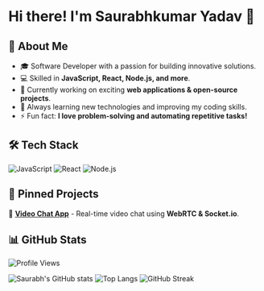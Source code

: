 # Hi there! I'm Saurabhkumar Yadav 👋

## 🚀 About Me
- 🎓 Software Developer with a passion for building innovative solutions.
- 💻 Skilled in **JavaScript, React, Node.js, and more**.
- 🔭 Currently working on exciting **web applications & open-source projects**.
- 🌱 Always learning new technologies and improving my coding skills.
- ⚡ Fun fact: **I love problem-solving and automating repetitive tasks!**

## 🛠️ Tech Stack
![JavaScript](https://img.shields.io/badge/JavaScript-F7DF1E?style=for-the-badge&logo=javascript&logoColor=black)
![React](https://img.shields.io/badge/React-61DAFB?style=for-the-badge&logo=react&logoColor=black)
![Node.js](https://img.shields.io/badge/Node.js-43853D?style=for-the-badge&logo=node.js&logoColor=white)

## 📌 Pinned Projects
🔹 [**Video Chat App**](https://github.com/Saurabhtcet/video-chat-app) - Real-time video chat using **WebRTC & Socket.io**.

## 📊 GitHub Stats
![Profile Views](https://komarev.com/ghpvc/?username=Saurabhtcet&style=flat-square&color=blue)

![Saurabh's GitHub stats](https://github-readme-stats.vercel.app/api?username=Saurabhtcet&show_icons=true&theme=radical)
![Top Langs](https://github-readme-stats.vercel.app/api/top-langs/?username=Saurabhtcet&layout=compact&theme=radical)
![GitHub Streak](https://streak-stats.demolab.com/?user=Saurabhtcet&theme=radical)


